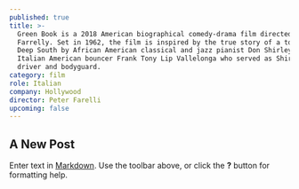 ```yaml
---
published: true
title: >-
  Green Book is a 2018 American biographical comedy-drama film directed by Peter
  Farrelly. Set in 1962, the film is inspired by the true story of a tour of the
  Deep South by African American classical and jazz pianist Don Shirley and
  Italian American bouncer Frank Tony Lip Vallelonga who served as Shirleys
  driver and bodyguard.
category: film
role: Italian
company: Hollywood
director: Peter Farelli
upcoming: false
---
```

## A New Post

Enter text in [Markdown](http://daringfireball.net/projects/markdown/). Use the toolbar above, or click the **?** button for formatting help.
